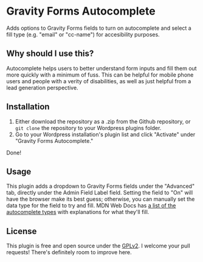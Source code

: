 # Gravity Forms Autocomplete

Adds options to Gravity Forms fields to turn on autocomplete and select a fill type (e.g. "email" or "cc-name") for accesibility purposes.

## Why should I use this?

Autocomplete helps users to better understand form inputs and fill them out more quickly with a minimum of fuss. This can be helpful for mobile phone users and people with a verity of disabilities, as well as just helpful from a lead generation perspective. 

## Installation

1. Either download the repository as a .zip from the Github repository, or `git clone` the repository to your Wordpress plugins folder.
2. Go to your Wordpress installation's plugin list and click "Activate" under "Gravity Forms Autocomplete."

Done!

## Usage

This plugin adds a dropdown to Gravity Forms fields under the "Advanced" tab, directly under the Admin Field Label field. Setting the field to "On" will have the browser make its best guess; otherwise, you can manually set the data type for the field to try and fill. MDN Web Docs has [a list of the autocomplete types](https://developer.mozilla.org/en-US/docs/Web/HTML/Attributes/autocomplete) with explanations for what they'll fill.

## License

This plugin is free and open source under the [GPLv2](https://www.gnu.org/licenses/old-licenses/gpl-2.0.en.html). I welcome your pull requests! There's definitely room to improve here.
